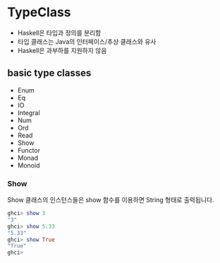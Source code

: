 # TypeClass

- Haskell은 타입과 정의를 분리함
- 타입 클래스는 Java의 인터페이스/추상 클래스와 유사
- Haskell은 과부하를 지원하지 않음

## basic type classes

- Enum
- Eq
- IO
- Integral
- Num
- Ord
- Read
- Show
- Functor
- Monad
- Monoid

### Show

Show 클래스의 인스턴스들은 show 함수를 이용하면 String 형태로 출력됩니다.

```haskell
ghci> show 3
"3"
ghci> show 5.33
"5.33"
ghci> show True
"True"
ghci>
```
